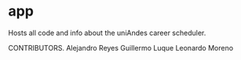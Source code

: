 # app
Hosts all code and info about the uniAndes career scheduler.


CONTRIBUTORS.
	Alejandro Reyes
	Guillermo Luque
	Leonardo Moreno
